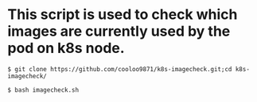 # This script is used to check which images are currently used by the pod on k8s node.

```
$ git clone https://github.com/cooloo9871/k8s-imagecheck.git;cd k8s-imagecheck/
```

```
$ bash imagecheck.sh
```
